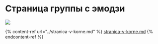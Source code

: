 # Страница группы с эмодзи

![](../.gitbook/assets/screenshot\_2022-05-12\_10.08.00@2x.png)

{% content-ref url="../stranica-v-korne.md" %}
[stranica-v-korne.md](../stranica-v-korne.md)
{% endcontent-ref %}
